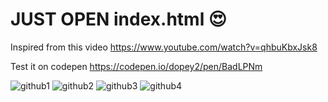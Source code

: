 # JUST OPEN index.html 😍

Inspired from this video https://www.youtube.com/watch?v=qhbuKbxJsk8

Test it on codepen https://codepen.io/dopey2/pen/BadLPNm

![github1](https://user-images.githubusercontent.com/22329040/138175222-d54d360c-cca1-49ef-9822-13b5e3cd02d8.png)
![github2](https://user-images.githubusercontent.com/22329040/138175272-71a6a984-7b45-4d68-ad6f-2d4c9e34808e.png)
![github3](https://user-images.githubusercontent.com/22329040/138175277-f2039343-e26f-403c-b5fe-e4187700cc57.png)
![github4](https://user-images.githubusercontent.com/22329040/138175278-1e745ca2-ddfe-4eba-bdbf-57e2e12e10fa.png)
